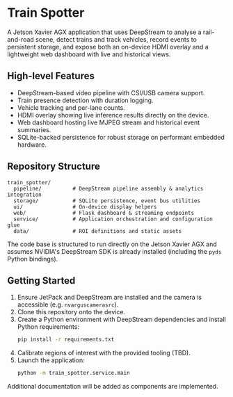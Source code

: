 # Train Spotter

A Jetson Xavier AGX application that uses DeepStream to analyse a rail-and-road scene, detect trains and track vehicles, record events to persistent storage, and expose both an on-device HDMI overlay and a lightweight web dashboard with live and historical views.

## High-level Features
- DeepStream-based video pipeline with CSI/USB camera support.
- Train presence detection with duration logging.
- Vehicle tracking and per-lane counts.
- HDMI overlay showing live inference results directly on the device.
- Web dashboard hosting live MJPEG stream and historical event summaries.
- SQLite-backed persistence for robust storage on performant embedded hardware.

## Repository Structure
```
train_spotter/
  pipeline/          # DeepStream pipeline assembly & analytics integration
  storage/           # SQLite persistence, event bus utilities
  ui/                # On-device display helpers
  web/               # Flask dashboard & streaming endpoints
  service/           # Application orchestration and configuration glue
  data/              # ROI definitions and static assets
```

The code base is structured to run directly on the Jetson Xavier AGX and assumes NVIDIA's DeepStream SDK is already installed (including the `pyds` Python bindings).

## Getting Started
1. Ensure JetPack and DeepStream are installed and the camera is accessible (e.g. `nvarguscamerasrc`).
2. Clone this repository onto the device.
3. Create a Python environment with DeepStream dependencies and install Python requirements:
   ```bash
   pip install -r requirements.txt
   ```
4. Calibrate regions of interest with the provided tooling (TBD).
5. Launch the application:
   ```bash
   python -m train_spotter.service.main
   ```

Additional documentation will be added as components are implemented.
